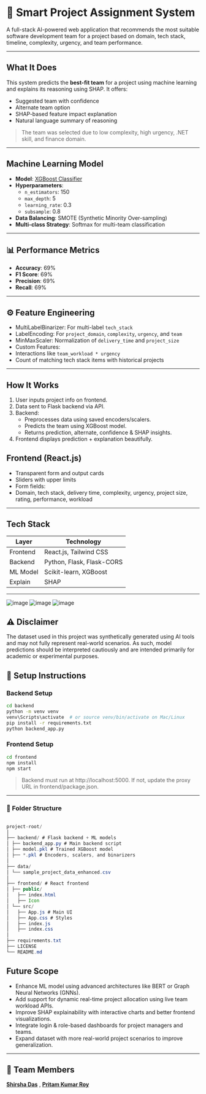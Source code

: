 # 🤖 Smart Project Assignment System

A full-stack AI-powered web application that recommends the most suitable software development team for a project based on domain, tech stack, timeline, complexity, urgency, and team performance.

---

##  What It Does

This system predicts the **best-fit team** for a project using machine learning and explains its reasoning using SHAP. It offers:

-  Suggested team with confidence
-  Alternate team option
-  SHAP-based feature impact explanation
-  Natural language summary of reasoning
 > The team was selected due to low complexity, high urgency, .NET skill, and finance domain.


---

##  Machine Learning Model

- **Model**: [XGBoost Classifier](https://xgboost.readthedocs.io/en/stable/)
- **Hyperparameters**:
  - `n_estimators`: 150  
  - `max_depth`: 5  
  - `learning_rate`: 0.3  
  - `subsample`: 0.8  
- **Data Balancing**: SMOTE (Synthetic Minority Over-sampling)
- **Multi-class Strategy**: Softmax for multi-team classification


---


## 📊 Performance Metrics

- **Accuracy**: 69%
- **F1 Score**: 69%
- **Precision**: 69%
- **Recall**: 69%
---

## ⚙️ Feature Engineering

-  MultiLabelBinarizer: For multi-label `tech_stack`
-  LabelEncoding: For `project_domain`, `complexity`, `urgency`, and `team`
-  MinMaxScaler: Normalization of `delivery_time` and `project_size`
-  Custom Features:
  - Interactions like `team_workload * urgency`
  - Count of matching tech stack items with historical projects

---

##  How It Works

1. User inputs project info on frontend.
2. Data sent to Flask backend via API.
3. Backend:
   - Preprocesses data using saved encoders/scalers.
   - Predicts the team using XGBoost model.
   - Returns prediction, alternate, confidence & SHAP insights.
4. Frontend displays prediction + explanation beautifully.


##  Frontend (React.js)

-  Transparent form and output cards
-  Sliders with upper limits
-  Form fields:
  - Domain, tech stack, delivery time, complexity, urgency, project size, rating, performance, workload

---

##  Tech Stack

| Layer     | Technology                            |
|-----------|----------------------------------------|
| Frontend  | React.js, Tailwind CSS                 |
| Backend   | Python, Flask, Flask-CORS              |
| ML Model  | Scikit-learn, XGBoost                  |
| Explain   | SHAP                                   |


---
![image](https://github.com/user-attachments/assets/2808c1ce-c1de-4157-8173-dd585db5da06)
![image](https://github.com/user-attachments/assets/cc407044-e564-4379-a22d-ea6288b64679)
![image](https://github.com/user-attachments/assets/96410c81-4035-4ad6-8d7b-66f3322feff7)


## ⚠️ Disclaimer

The dataset used in this project was synthetically generated using AI tools and may not fully represent real-world scenarios. As such, model predictions should be interpreted cautiously and are intended primarily for academic or experimental purposes.

## 🔧 Setup Instructions

###  Backend Setup

```bash
cd backend
python -m venv venv
venv\Scripts\activate  # or source venv/bin/activate on Mac/Linux
pip install -r requirements.txt
python backend_app.py
```
###  Frontend Setup
```bash
cd frontend
npm install
npm start
```
> Backend must run at http://localhost:5000. If not, update the proxy URL in frontend/package.json.

---

### 📁 Folder Structure
```java

project-root/
│
├── backend/ # Flask backend + ML models
│ ├── backend_app.py # Main backend script
│ ├── model.pkl # Trained XGBoost model
│ ├── *.pkl # Encoders, scalers, and binarizers
│
├── data/
│ └── sample_project_data_enhanced.csv
│
├── frontend/ # React frontend
│ ├── public/
│   ├── index.html 
│   ├── Icon
│ └── src/
│   ├── App.js # Main UI
│   ├── App.css # Styles
│   ├── index.js 
│   ├── index.css 
│  
├── requirements.txt
├── LICENSE
└── README.md
```
##  Future Scope

- Enhance ML model using advanced architectures like BERT or Graph Neural Networks (GNNs).
- Add support for dynamic real-time project allocation using live team workload APIs.
- Improve SHAP explainability with interactive charts and better frontend visualizations.
- Integrate login & role-based dashboards for project managers and teams.
- Expand dataset with more real-world project scenarios to improve generalization.
---
## 👥 Team Members

 [**Shirsha Das**](https://github.com/Shirshadas24) , [**Pritam Kumar Roy**](https://github.com/Pritam216) 
 
